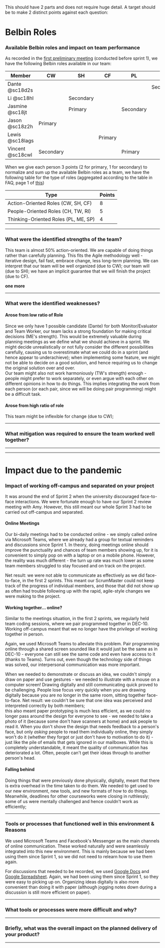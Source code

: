 This should have 2 parts and does not require huge detail. A target should be to make 2 distinct points against each question:

# Belbin Roles

### Available Belbin roles and impact on team performance
As recorded in the [first preliminary meeting](/Meetings/Team-Meeting-01) (conducted before sprint 1), we have the following Belbin roles available in our team:

|Member  |CW|SH|CF|PL|ME|CH|TW|RI|SP|
|--------|---|---|---|---|---|---|---|---|---|
|Dante @sc18d2s   |   |   |   |   | Secondary |   | Primary |  |  |
|Li @sc18hl       |   | Secondary |   |   |  | Primary |  |  |  |
|Jasmine @sc18jt  |   | Primary |   | Secondary |  |   |  |  |  |
|Jason @sc18z2h   | Primary |   |   |   |  |   |  |  |  |
|Lewis @sc18lags  |   |   | Primary |   |  | Secondary |  |  |  |
|Vincent @sc18cwl | Secondary |   |   | Primary |  |   |  |  |  |

When we give each person 3 points (2 for primary, 1 for secondary) to normalize and sum up the available Belbin roles as a team, we have the following table for the type of roles (aggregated according to the table in FAQ, page 1 of [this](https://www.belbin.com/media/1336/belbin-for-students.pdf))

| Type                                  | Points |
|---------------------------------------|--------|
| Action-Oriented Roles (CW, SH, CF)    | 8      |
| People-Oriented Roles (CH, TW, RI)    | 5      |
| Thinking-Oriented Roles (PL, ME, SP)  | 4      |

---

### What were the identified strengths of the team? 
This team is almost 50% action-oriented. We are capable of doing things rather than carefully planning. This fits the Agile methodology well - iterative design, fail fast, embrace change, less long-term planning. We can interpret that our team will be well organized (due to CW); our team will (due to SH); we have an implicit guarantee that we will finish the project (due to CF). 

**one more**

---

### What were the identified weaknesses? 
#### Arose from low ratio of Role
Since we only have 1 possible candidate (Dante) for both Monitor/Evaluator and Team Worker, our team lacks a strong foundation for making critical decisions (ME's strength). This would be extremely valuable during planning meetings as we define what we should achieve in a sprint. We might decide unrealistically or not fully consider the different possibilities carefully, causing us to overestimate what we could do in a sprint (and hence appear to underachieve); when implementing some feature, we might not be able to decide on a good solution, and hence requiring us to change the original solution over and over.\
Our team might also not work harmoniously (TW's strength) enough - people might prefer to work separately, or even argue with each other on different opinions in how to do things. This implies integrating the work from each person (or each pair, since we will be doing pair programming) might be a difficult task.

#### Arose from high ratio of role
This team might be inflexible for change (due to CW); 

---

### What mitigation was required to ensure the team worked well together?

---

---
# Impact due to the pandemic

### Impact of working off-campus and separated on your project
It was around the end of Sprint 2 when the university discouraged face-to-face interactions. We were fortunate enough to have our Sprint 2 review meeting with Amy. However, this still meant our whole Sprint 3 had to be carried out off-campus and separated.

#### Online Meetings
Our bi-daily meetings had to be conducted online - we simply called online via Microsoft Teams, where we already had a group for textual reminders and discussions since Sprint 1. In theory, doing meetings online should improve the punctuality and chances of team members showing up, for it is convenient to simply pop on with a laptop or on a mobile phone. However, the reality was much different - the turn up rate was much lower as some team members struggled to stay focused and on track on the project. 

Net result: we were not able to communicate as effectively as we did face-to-face, in the first 2 sprints. This meant our ScrumMaster could not keep track of the progress of individual members, and those that did not show up as often had trouble following up with the rapid, agile-style changes we were making to the project.

#### Working together... online?
Similar to the meetings situation, in the first 2 sprints, we regularly held team coding sessions, where we pair programmed together in DEC-10. Working off-campus meant that we no longer have the privilege of working together in person. 

Again, we used Microsoft Teams to alleviate this problem. Pair programming online through a shared screen sounded like it would just be the same as in DEC-10 - everyone can still see the same code and even have access to it (thanks to Teams). Turns out, even though the technology side of things was solved, our interpersonal communication was more important. 

When we needed to demonstrate or discuss an idea, we couldn't simply draw on paper and use gestures - we needed to illustrate with a mouse on a computer screen! Drawing digitally and still communicating quick proved to be challenging. People lose focus very quickly when you are drawing digitally because you are no longer in the same room, sitting together face-to-face. Net result: we couldn't be sure that one idea was perceived and interpreted correctly by both members; \
this also meant paper prototyping is much less efficient, as we could no longer pass around the design for everyone to see - we needed to take a photo of it (because some don't have scanners at home) and ask people to read it. When you don't shove the design that needs feedback to a person's face, but only *asking* people to read them individually online, they simply won't do it (whether they forgot or just don't have to motivation to do it) - just like the pile of emails that gets ignored in our mailboxes. While this is completely understandable, it meant the quality of communication has deteriorated a lot. Often, people can't get their ideas through to another person's head.

#### Falling behind
Doing things that were previously done physically, digitally, meant that there is extra overhead in the time taken to do them. We needed to get used to our new environment, new tools, and new formats of how to do things. Meanwhile, deadlines for other courseworks were closing in ruthlessly; some of us were mentally challenged and hence couldn't work as efficiently; 

---

### Tools or processes that functioned well in this environment & Reasons
We used Microsoft Teams and Facebook's Messenger as the main channels of online communication. These worked naturally and were seamlessly integrated into this new environment. This is mainly because we had been using them since Sprint 1, so we did not need to relearn how to use them again.

For discussions that needed to be recorded, we used [Google Docs](https://drive.google.com/open?id=1dFHQ44MgV2HX5YGJOGtv00Ihh7cH_C_vOREMbwLKXu8) and [Google Spreadsheet](https://drive.google.com/open?id=1k-ubHstqQHhVJ7CCC1BqzZZpsBI-YF3zz7E-1m4k5d0). Again, we had been using them since Sprint 1, so they were easy to picking up on. Organizing ideas digitally is also more convenient than doing it with paper (although jogging notes down during a discussion is still more efficient on paper).

---

### What tools or processes were more difficult and why?

---

### Briefly, what was the overall impact on the planned delivery of your product?

---

